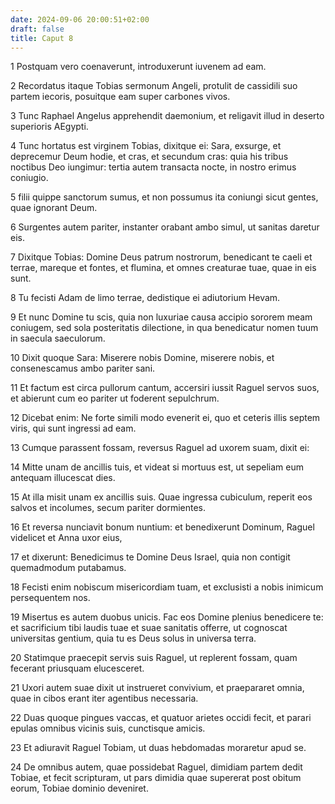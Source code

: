 ```yaml
---
date: 2024-09-06 20:00:51+02:00
draft: false
title: Caput 8
---
```





1 Postquam vero coenaverunt, introduxerunt iuvenem ad eam.

2 Recordatus itaque Tobias sermonum Angeli, protulit de cassidili suo partem iecoris, posuitque eam super carbones vivos.

3 Tunc Raphael Angelus apprehendit daemonium, et religavit illud in deserto superioris AEgypti.

4 Tunc hortatus est virginem Tobias, dixitque ei: Sara, exsurge, et deprecemur Deum hodie, et cras, et secundum cras: quia his tribus noctibus Deo iungimur: tertia autem transacta nocte, in nostro erimus coniugio.

5 filii quippe sanctorum sumus, et non possumus ita coniungi sicut gentes, quae ignorant Deum.

6 Surgentes autem pariter, instanter orabant ambo simul, ut sanitas daretur eis.

7 Dixitque Tobias: Domine Deus patrum nostrorum, benedicant te caeli et terrae, mareque et fontes, et flumina, et omnes creaturae tuae, quae in eis sunt.

8 Tu fecisti Adam de limo terrae, dedistique ei adiutorium Hevam.

9 Et nunc Domine tu scis, quia non luxuriae causa accipio sororem meam coniugem, sed sola posteritatis dilectione, in qua benedicatur nomen tuum in saecula saeculorum.

10 Dixit quoque Sara: Miserere nobis Domine, miserere nobis, et consenescamus ambo pariter sani.

11 Et factum est circa pullorum cantum, accersiri iussit Raguel servos suos, et abierunt cum eo pariter ut foderent sepulchrum.

12 Dicebat enim: Ne forte simili modo evenerit ei, quo et ceteris illis septem viris, qui sunt ingressi ad eam.

13 Cumque parassent fossam, reversus Raguel ad uxorem suam, dixit ei:

14 Mitte unam de ancillis tuis, et videat si mortuus est, ut sepeliam eum antequam illucescat dies.

15 At illa misit unam ex ancillis suis. Quae ingressa cubiculum, reperit eos salvos et incolumes, secum pariter dormientes.

16 Et reversa nunciavit bonum nuntium: et benedixerunt Dominum, Raguel videlicet et Anna uxor eius,

17 et dixerunt: Benedicimus te Domine Deus Israel, quia non contigit quemadmodum putabamus.

18 Fecisti enim nobiscum misericordiam tuam, et exclusisti a nobis inimicum persequentem nos.

19 Misertus es autem duobus unicis. Fac eos Domine plenius benedicere te: et sacrificium tibi laudis tuae et suae sanitatis offerre, ut cognoscat universitas gentium, quia tu es Deus solus in universa terra.

20 Statimque praecepit servis suis Raguel, ut replerent fossam, quam fecerant priusquam elucesceret.

21 Uxori autem suae dixit ut instrueret convivium, et praepararet omnia, quae in cibos erant iter agentibus necessaria.

22 Duas quoque pingues vaccas, et quatuor arietes occidi fecit, et parari epulas omnibus vicinis suis, cunctisque amicis.

23 Et adiuravit Raguel Tobiam, ut duas hebdomadas moraretur apud se.

24 De omnibus autem, quae possidebat Raguel, dimidiam partem dedit Tobiae, et fecit scripturam, ut pars dimidia quae supererat post obitum eorum, Tobiae dominio deveniret.

